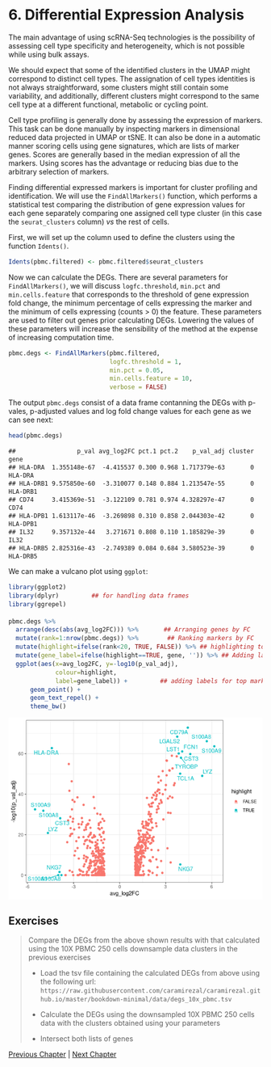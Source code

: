 # 6. Differential Expression Analysis

The main advantage of using scRNA-Seq technologies is the possibility of 
assessing cell type specificity and heterogeneity, which is not possible while
using bulk assays. 

We should expect that some of the identified clusters in the UMAP might correspond
to distinct cell types. The assignation of cell types identities is not always
straightforward, some clusters might still contain some variability, and 
additionally, different clusters might correspond to the same cell type at a
different functional, metabolic or cycling point. 

Cell type profiling is generally done by assessing the expression of markers. 
This task can be done manually by inspecting markers in dimensional reduced data
projected in UMAP or tSNE. It can also be done in a automatic manner scoring 
cells using gene signatures, which are lists of marker genes. Scores are generally
based in the median expression of all the markers. Using scores has the advantage
or reducing bias due to the arbitrary selection of markers.

Finding differential expressed markers is important for cluster profiling and
identification. We will use the `FindAllMarkers()` function, which performs
a statistical test comparing the distribution of gene expression values for 
each gene separately comparing one assigned cell type cluster (in this case 
the `seurat_clusters` column) *vs* the rest of cells. 

First, we will set up the column used to define the clusters using the 
function `Idents()`. 


```r
Idents(pbmc.filtered) <- pbmc.filtered$seurat_clusters
```

Now we can calculate the DEGs. 
There are several parameters for `FindAllMarkers()`, we will discuss
`logfc.threshold`, `min.pct` and `min.cells.feature` that corresponds to the threshold of gene
expression fold change, the minimum percentage of cells expressing the marker 
and the minimum of cells expressing (counts > 0) the feature. These parameters 
are used to filter out genes prior calculating DEGs. Lowering the values of these
parameters will increase the sensibility of the method at the expense of 
increasing computation time.



```r
pbmc.degs <- FindAllMarkers(pbmc.filtered, 
                            logfc.threshold = 1, 
                            min.pct = 0.05, 
                            min.cells.feature = 10, 
                            verbose = FALSE)
```


The output `pbmc.degs` consist of a data frame contanning the DEGs with
p-vales, p-adjusted values and log fold change values for each gene as 
we can see next:



```r
head(pbmc.degs)
```

```
##                 p_val avg_log2FC pct.1 pct.2    p_val_adj cluster     gene
## HLA-DRA  1.355148e-67  -4.415537 0.300 0.968 1.717379e-63       0  HLA-DRA
## HLA-DRB1 9.575850e-60  -3.310077 0.148 0.884 1.213547e-55       0 HLA-DRB1
## CD74     3.415369e-51  -3.122109 0.781 0.974 4.328297e-47       0     CD74
## HLA-DPB1 1.613117e-46  -3.269898 0.310 0.858 2.044303e-42       0 HLA-DPB1
## IL32     9.357132e-44   3.271671 0.808 0.110 1.185829e-39       0     IL32
## HLA-DRB5 2.825316e-43  -2.749389 0.084 0.684 3.580523e-39       0 HLA-DRB5
```



We can make a vulcano plot using `ggplot`:


```r
library(ggplot2)
library(dplyr)         ## for handling data frames
library(ggrepel)

pbmc.degs %>%
  arrange(desc(abs(avg_log2FC))) %>%       ## Arranging genes by FC
  mutate(rank=1:nrow(pbmc.degs)) %>%        ## Ranking markers by FC
  mutate(highlight=ifelse(rank<20, TRUE, FALSE)) %>% ## highlighting top FC markers
  mutate(gene_label=ifelse(highlight==TRUE, gene, '')) %>% ## Adding labels for top markers
  ggplot(aes(x=avg_log2FC, y=-log10(p_val_adj),
             colour=highlight,
             label=gene_label)) +         ## adding labels for top markers
      geom_point() +
      geom_text_repel() +
      theme_bw()
```

<img src="06-Differential_Expression_files/figure-html/vulcano_plot-1.png" style="display: block; margin: auto;" />


## Exercises

<blockquote>
Compare the DEGs from the above shown results with that calculated using the 10X PBMC 250 cells downsample data clusters in the previous exercises


 * Load the tsv file containing the calculated DEGs from above using the following
url:
`https://raw.githubusercontent.com/caramirezal/caramirezal.github.io/master/bookdown-minimal/data/degs_10x_pbmc.tsv`

 * Calculate the DEGs using the downsampled 10X PBMC 250 cells data with the clusters
 obtained using your parameters
 
 * Intersect both lists of genes 

</blockquote>

[Previous Chapter](./05-Cluster_visualization.md) | 
[Next Chapter](./07-Profiling_cells.md)
